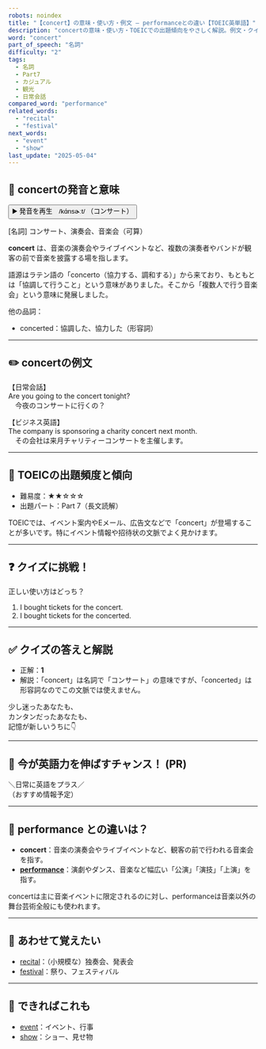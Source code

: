 ```yaml
---
robots: noindex
title: "【concert】の意味・使い方・例文 ― performanceとの違い【TOEIC英単語】"
description: "concertの意味・使い方・TOEICでの出題傾向をやさしく解説。例文・クイズ付きでperformanceとの違いもわかりやすく学べます。"
word: "concert"
part_of_speech: "名詞"
difficulty: "2"
tags:
  - 名詞
  - Part7
  - カジュアル
  - 観光
  - 日常会話
compared_word: "performance"
related_words:
  - "recital"
  - "festival"
next_words:
  - "event"
  - "show"
last_update: "2025-05-04"
---
```


## 🔰 concertの発音と意味

<button class="play-audio" onclick="playTTS('concert')">
  <span class="play-audio-main">
    ▶️ 発音を再生　/kɑ́nsɚːt/
  </span>
  <span class="play-audio-sub">
    （コンサート）
  </span>
</button>

[名詞] コンサート、演奏会、音楽会（可算）

**concert** は、音楽の演奏会やライブイベントなど、複数の演奏者やバンドが観客の前で音楽を披露する場を指します。

語源はラテン語の「concerto（協力する、調和する）」から来ており、もともとは「協調して行うこと」という意味がありました。そこから「複数人で行う音楽会」という意味に発展しました。

他の品詞：  
- concerted：協調した、協力した（形容詞）

---

## ✏️ concertの例文

【日常会話】  
Are you going to the concert tonight?  
　今夜のコンサートに行くの？

【ビジネス英語】  
The company is sponsoring a charity concert next month.  
　その会社は来月チャリティーコンサートを主催します。

---

## 🎯 TOEICの出題頻度と傾向

- 難易度：★★☆☆☆
- 出題パート：Part 7（長文読解）

TOEICでは、イベント案内やEメール、広告文などで「concert」が登場することが多いです。特にイベント情報や招待状の文脈でよく見かけます。

---

## ❓ クイズに挑戦！

正しい使い方はどっち？

1. I bought tickets for the concert.  
2. I bought tickets for the concerted.

---

## ✅ クイズの答えと解説

- 正解：**1**
- 解説：「concert」は名詞で「コンサート」の意味ですが、「concerted」は形容詞なのでこの文脈では使えません。

少し迷ったあなたも、  
カンタンだったあなたも、  
記憶が新しいうちに👇️

---

## 🚀 今が英語力を伸ばすチャンス！ (PR)

<div class="info-center">
＼日常に英語をプラス／<br>  
（おすすめ情報予定）
</div>

---

## 🤔  performance との違いは？

- **concert**：音楽の演奏会やライブイベントなど、観客の前で行われる音楽会を指す。
- **[performance](/word/performance/)**：演劇やダンス、音楽など幅広い「公演」「演技」「上演」を指す。

concertは主に音楽イベントに限定されるのに対し、performanceは音楽以外の舞台芸術全般にも使われます。

---

## 🧩 あわせて覚えたい

- [recital](/word/recital/)：（小規模な）独奏会、発表会
- [festival](/word/festival/)：祭り、フェスティバル

---

## 📖 できればこれも

- [event](/word/event/)：イベント、行事
- [show](/word/show/)：ショー、見せ物

<!-- cvid: aid45_bid23 -->
